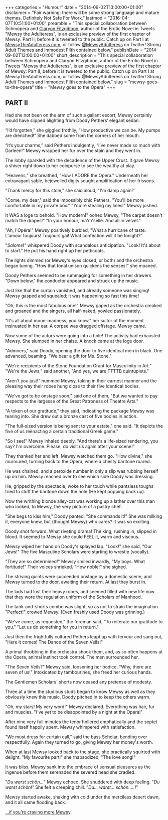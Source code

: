 +++
categories = "Humour"
date = "2014-09-02T13:00:00+01:00"
disclaimer = "Fair warning: there will be some strong language and mature themes. Definitely Not Safe For Work."
lastmod = "2016-04-07T10:51:00+01:00"
preamble = "This special collaboration between Schmopera and [Claryon Fitzgibbon](http://mewsytheadulteress.com/about/), author of the Erotic Novel in Tweets \"Mewsy the Adulteress\", is an exclusive preview of the first chapter of Mewsy: Part II, before it is tweeted to the public. Catch up on Part I at [MewsyTheAdulteress.com](http://mewsytheadulteress.com/), or follow [@MewsyAdulteress](https://twitter.com/MewsyAdulteress) on Twitter! Strong Adult Themes and Immodest Filth contained below."
publishDate = "2014-09-02T13:00:00+01:00"
short_description = "This special collaboration between Schmopera and Claryon Fitzgibbon, author of the Erotic Novel in Tweets &quot;Mewsy the Adulteress&quot;, is an exclusive preview of the first chapter of Mewsy: Part II, before it is tweeted to the public. Catch up on Part I at MewsyTheAdulteress.com, or follow @MewsyAdulteress on Twitter! Strong Adult Themes and Immodest Filth contained below."
slug = "mewsy-goes-to-the-opera"
title = "Mewsy goes to the Opera"
+++

## PART II

Had she not been on the arm of such a gallant escort, Mewsy certainly would have slipped alighting from Doody Pethers’ elegant sedan.

“I’d forgotten,” she giggled frothily, “How productive we can be. My pumps are drenched!” She dabbed some from the corners of her mouth.

“It’s your charms,” said Pethers indulgently, “I’ve never made so much with Darleen!” Mewsy wrapped her fur over the stain and they went in.

The lobby sparkled with the decadence of the Upper Crust. It gave Mewsy a shiver right down to her coinpurse to see the wealthy at play.

"Heavens," she breathed, "How I ADORE the Opera." Underneath her extravagant sable, bejewelled digits sought amplification of her frissons.

"Thank mercy for this stole," she said aloud, "I'm damp again!"

"Come, my dear," said the impossibly chic Pethers, "You'll be more comfortable in my private box." "You're stealing my lines!" Mewsy joshed.

It WAS a loge to behold. "How modern!" oohed Mewsy, "The carpet doesn't match the drapes!" "In your honour, ma'm'selle. And all in velvet."

"Ah, l'Opéra!" Mewsy positively burbled, "What a hurricane of taste. L'amour toujours! Toujours gai! What confection will it be tonight?"

"_Salome_!" whispered Doody with scandalous anticipation. "Look! It's about to start." He put his hand right up her petticoats.

The lights dimmed (or Mewsy's eyes closed, or both) and the orchestra began tuning. "How that tonal unison quickens the senses!" she moaned.

Doody Pethers seemed to be rummaging for something in her drawers. "Down below," the conductor appeared and struck up the music.

Just like that the curtain vanished, and already someone was singing! Mewsy gasped and squealed; it was happening so fast this time!

"Oh, this is the most fabulous one!" Mewsy gaped as the orchestra creaked and groaned and the singers, all half-naked, yowled passionately.

"It's all about moon-madness, you know," her suitor of the moment insinuated in her ear. A corpse was dragged offstage. Mewsy came.

Now some of the actors were going into a hole! The activity had exhausted Mewsy. She slumped in her chaise. A knock came at the loge door.

"Admirers," said Doody, opening the door to five identical men in black. One advanced, beaming. "We bear a gift for Ms. Stone."

"We're recipients of the Stone Foundation Grant for Masculinity in Art." "We're the Jews," said another, "And yes, we are TTTTB quintuplets."

"Aren't you just!" hummed Mewsy, taking in their earnest manner and the pleasing way their robes hung close to their five identical bodies.

"We've got to be onstage soon," said one of them, "But we wanted to pay respects to the largesse of the Great Patroness of Theatre Arts."

"A token of our gratitude," they said, indicating the package Mewsy was tearing into. She drew out a bronze cast of five bodies in action.

"The full-sized version is being sent to your estate," one said. "It depicts the five of us reënacting a certain traditional Greek game."

"So I see!" Mewsy inhaled deeply, "And there's a life-sized rendering, you say? I'm overcome. Please, do visit us again after your scene!"

They thanked her and left. Mewsy watched them go. "How divine," she murmured, turning back to the Opera, where a chesty baritone roared.

He was chained, and a peroxide number in only a slip was rubbing herself up on him. Mewsy reached over to see which side Doody was dressing.

He, gripped by the spectacle, woke to her touch while pantsless toughs tried to stuff the baritone down the hole (He kept popping back up).

Now the writhing blonde alley-cat was working up a lather over this man who looked, to Mewsy, the very picture of a pastry chef.

"She begs to kiss him," Doody panted, "She commands it!" She was milking it, everyone knew, but (thought Mewsy) who cares? It was so exciting.

Doody shot forward. What riveting drama! The king, rushing in, slipped in blood. It seemed to Mewsy she could FEEL it, warm and viscous.

Mewsy wiped her hand on Doody's splayed lap. "Look!" she said, "Our Jews!" The five Masculine Scholars were starting to wrestle (vocally).

"They are so determined!" Mewsy smiled inwardly, "My boys. What fortitude!" Their voices shrieked. "How noble!" she sighed.

The striving quints were succeeded onstage by a domestic scene, and Mewsy turned to the door, awaiting their return. At last they burst in.

The lads had lost their heavy robes, and seemed filled with new life now that they wore the regulation uniform of the Scholars of Manhood.

The tank-and-shorts combo was slight, so as not to strain the imagination. "Perfect!" crowed Mewsy. (Even freshly used Doody was grinning.)

"We've come, as requested," the foreman said, "To reiterate our gratitude to you." "Let us do something for you in return."

Just then the frightfully cultured Pethers leapt up with fervour and sang out, "Here it comes! The Dance of the Seven Veils!"

A primal throbbing in the orchestra shook them, and, as so often happens at the Opera, animal instinct took control. The men surrounded her.

"The Seven Veils?" Mewsy said, loosening her bodice, "Why, there are seven of us!" Intoxicated by tambourines, she freed her curious hands.

The Gentlemen Scholars' shorts now ceased any pretense of modesty.

Three at a time the studious studs began to know Mewsy as well as they obviously knew this music. Doody pitched in to keep the others warm.

"Oh, my stars! My very word!" Mewsy declared. Everything was hair, fur and muscles. "I've yet to be disappointed by a night at the Opera!"

After nine very full minutes the tenor hollered emphatically and the septet found itself happily spent. Mewsy whimpered with satisfaction.

"We must dress for curtain call," said the bass Scholar, bending over respectfully. Again they turned to go, giving Mewsy her money's worth.

When at last Mewsy looked back to the stage, she practically squirted with delight. "My favourite part!" she rhapsodized, "The love song!"

It was bliss. Mewsy sank into the embrace of sensual pleasures as the ingenue before them serenaded the severed head she cradled.

"_Du warst schön..._" Mewsy echoed. She shuddered with deep feeling. "_Du warst schön!_" She felt a creeping chill. "_Du... warst... schön.....!_"

Mewsy started awake, shaking with cold under the merciless desert dawn, and it all came flooding back.

[...if you're craving more Mewsy](http://mewsytheadulteress.com/).
